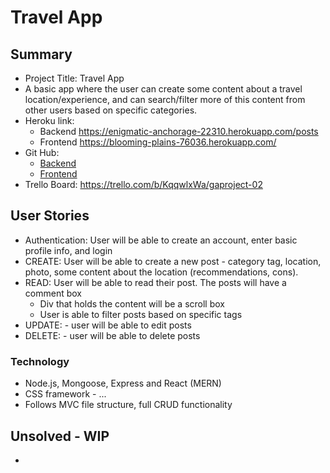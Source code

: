 # Travel App

## Summary
* Project Title: Travel App
* A basic app where the user can create some content about a travel location/experience, and can search/filter more of this content from other users based on specific categories.
* Heroku link:
  * Backend https://enigmatic-anchorage-22310.herokuapp.com/posts
  * Frontend https://blooming-plains-76036.herokuapp.com/
* Git Hub:
  * [Backend](https://github.com/dommentee/Project_3_Backend)
  * [Frontend](https://github.com/mwelongo/Project_3_Frontend/tree/dev)
* Trello Board: https://trello.com/b/KqqwlxWa/gaproject-02

## User Stories
* Authentication: User will be able to create an account, enter basic profile info, and login
* CREATE: User will be able to create a new post - category tag, location, photo, some content about the location (recommendations, cons).
* READ: User will be able to read their post. The posts will have a comment box
  * Div that holds the content will be a scroll box
  * User is able to filter posts based on specific tags
* UPDATE: - user will be able to edit posts
* DELETE: - user will be able to delete posts

### Technology
* Node.js, Mongoose, Express and React (MERN)
* CSS framework - ...
* Follows MVC file structure, full CRUD functionality

## Unsolved - WIP
*
